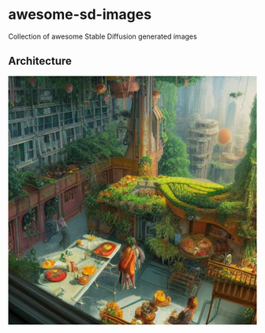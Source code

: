 # awesome-sd-images
Collection of awesome Stable Diffusion generated images

## Architecture 
![](image-1.jpg)
